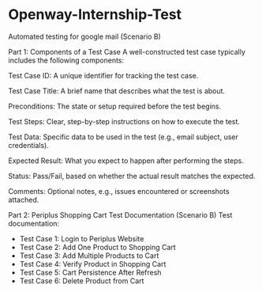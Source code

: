 # Openway-Internship-Test
Automated testing for google mail (Scenario B)

Part 1: Components of a Test Case
A well-constructed test case typically includes the following components:

Test Case ID: A unique identifier for tracking the test case.

Test Case Title: A brief name that describes what the test is about.

Preconditions: The state or setup required before the test begins.

Test Steps: Clear, step-by-step instructions on how to execute the test.

Test Data: Specific data to be used in the test (e.g., email subject, user credentials).

Expected Result: What you expect to happen after performing the steps.

Status: Pass/Fail, based on whether the actual result matches the expected.

Comments: Optional notes, e.g., issues encountered or screenshots attached.

Part 2: Periplus Shopping Cart Test Documentation (Scenario B)
Test documentation:

- Test Case 1: Login to Periplus Website
- Test Case 2: Add One Product to Shopping Cart
- Test Case 3: Add Multiple Products to Cart
- Test Case 4: Verify Product in Shopping Cart
- Test Case 5: Cart Persistence After Refresh
- Test Case 6: Delete Product from Cart


